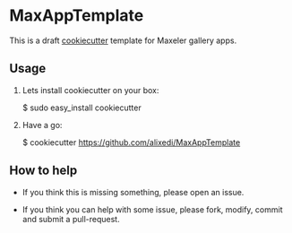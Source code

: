 MaxAppTemplate
==============

This is a draft [cookiecutter](https://github.com/audreyr/cookiecutter) template for Maxeler gallery apps.


Usage
-----

1. Lets install cookiecutter on your box:

    $ sudo easy_install cookiecutter

2. Have a go:

    $ cookiecutter https://github.com/alixedi/MaxAppTemplate


How to help
-----------

* If you think this is missing something, please open an issue.

* If you think you can help with some issue, please fork, modify, commit and submit a pull-request.

